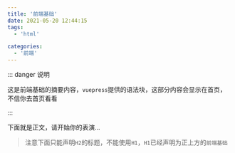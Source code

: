 ```yaml
---
title: '前端基础'
date: 2021-05-20 12:44:15
tags:
  - 'html'

categories:
  - '前端'
---
```


::: danger 说明

这是前端基础的摘要内容，`vuepress`提供的语法块，这部分内容会显示在首页，不信你去首页看看

:::

<!-- more -->

下面就是正文，请开始你的表演...

> 注意下面只能声明`H2`的标题，不能使用`H1`，`H1`已经声明为正上方的`前端基础`
